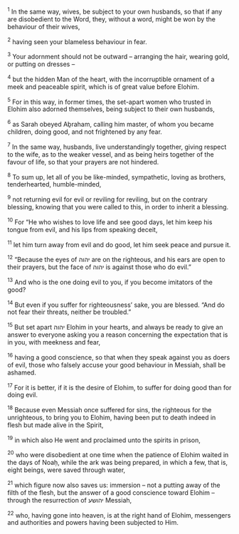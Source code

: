 <sup>1</sup> In the same way, wives, be subject to your own husbands, so that if any are disobedient to the Word, they, without a word, might be won by the behaviour of their wives,

<sup>2</sup> having seen your blameless behaviour in fear.

<sup>3</sup> Your adornment should not be outward – arranging the hair, wearing gold, or putting on dresses –

<sup>4</sup> but the hidden Man of the heart, with the incorruptible ornament of a meek and peaceable spirit, which is of great value before Elohim.

<sup>5</sup> For in this way, in former times, the set-apart women who trusted in Elohim also adorned themselves, being subject to their own husbands,

<sup>6</sup> as Sarah obeyed Aḇraham, calling him master, of whom you became children, doing good, and not frightened by any fear.

<sup>7</sup> In the same way, husbands, live understandingly together, giving respect to the wife, as to the weaker vessel, and as being heirs together of the favour of life, so that your prayers are not hindered.

<sup>8</sup> To sum up, let all of you be like-minded, sympathetic, loving as brothers, tenderhearted, humble-minded,

<sup>9</sup> not returning evil for evil or reviling for reviling, but on the contrary blessing, knowing that you were called to this, in order to inherit a blessing.

<sup>10</sup> For “He who wishes to love life and see good days, let him keep his tongue from evil, and his lips from speaking deceit,

<sup>11</sup> let him turn away from evil and do good, let him seek peace and pursue it.

<sup>12</sup> “Because the eyes of יהוה are on the righteous, and his ears are open to their prayers, but the face of יהוה is against those who do evil.”

<sup>13</sup> And who is the one doing evil to you, if you become imitators of the good?

<sup>14</sup> But even if you suffer for righteousness’ sake, you are blessed. “And do not fear their threats, neither be troubled.”

<sup>15</sup> But set apart יהוה Elohim in your hearts, and always be ready to give an answer to everyone asking you a reason concerning the expectation that is in you, with meekness and fear,

<sup>16</sup> having a good conscience, so that when they speak against you as doers of evil, those who falsely accuse your good behaviour in Messiah, shall be ashamed.

<sup>17</sup> For it is better, if it is the desire of Elohim, to suffer for doing good than for doing evil.

<sup>18</sup> Because even Messiah once suffered for sins, the righteous for the unrighteous, to bring you to Elohim, having been put to death indeed in flesh but made alive in the Spirit,

<sup>19</sup> in which also He went and proclaimed unto the spirits in prison,

<sup>20</sup> who were disobedient at one time when the patience of Elohim waited in the days of Noaḥ, while the ark was being prepared, in which a few, that is, eight beings, were saved through water,

<sup>21</sup> which figure now also saves us: immersion – not a putting away of the filth of the flesh, but the answer of a good conscience toward Elohim – through the resurrection of יהושע Messiah,

<sup>22</sup> who, having gone into heaven, is at the right hand of Elohim, messengers and authorities and powers having been subjected to Him.

